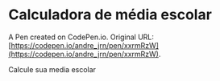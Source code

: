 # Calculadora de média  escolar

A Pen created on CodePen.io. Original URL: [https://codepen.io/andre_jrn/pen/xxrmRzW](https://codepen.io/andre_jrn/pen/xxrmRzW).

Calcule sua media escolar 
